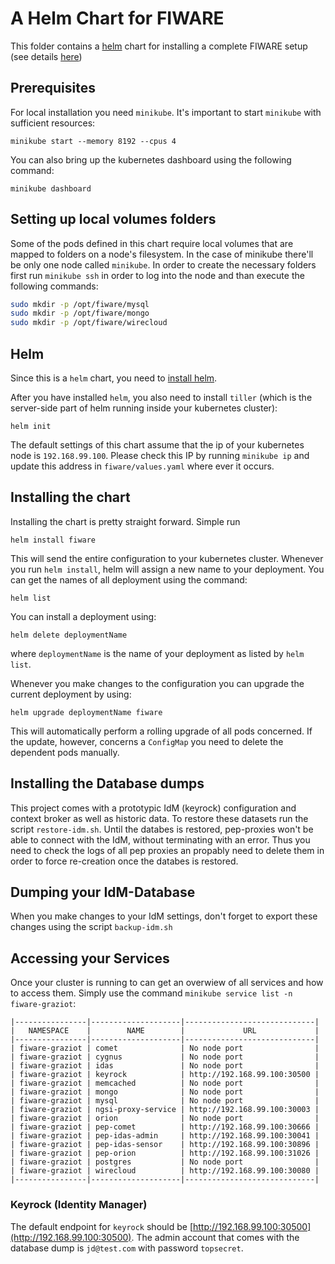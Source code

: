 # A Helm Chart for FIWARE

This folder contains a [helm](https://helm.sh/) chart for installing a complete FIWARE setup (see details [here](CHART.md))

## Prerequisites

For local installation you need `minikube`. It's important to start `minikube` with sufficient resources:

`minikube start --memory 8192 --cpus 4`

You can also bring up the kubernetes dashboard using the following command:

`minikube dashboard`

## Setting up local volumes folders

Some of the pods defined in this chart require local volumes that are mapped to folders on a node's filesystem. In the case of minikube there'll be only one node called `minikube`. In order to create the necessary folders first run `minikube ssh` in order to log into the node and than execute the following commands:

```bash
sudo mkdir -p /opt/fiware/mysql
sudo mkdir -p /opt/fiware/mongo
sudo mkdir -p /opt/fiware/wirecloud
```

## Helm

Since this is a `helm` chart, you need to [install helm](https://docs.helm.sh/using_helm/#installing-helm).

After you have installed `helm`, you also need to install `tiller` (which is the server-side part of helm running inside your kubernetes cluster):

`helm init`

The default settings of this chart assume that the ip of your kubernetes node is `192.168.99.100`. Please check this IP by running `minikube ip` and update this address in `fiware/values.yaml` where ever it occurs.

## Installing the chart

Installing the chart is pretty straight forward. Simple run

`helm install fiware`

This will send the entire configuration to your kubernetes cluster. Whenever you run `helm install`, helm will assign a new name to your deployment. You can get the names of all deployment using the command:

`helm list`

You can install a deployment using:

`helm delete deploymentName`

where `deploymentName` is the name of your deployment as listed by `helm list`.

Whenever you make changes to the configuration you can upgrade the current deployment by using:

`helm upgrade deploymentName fiware`

This will automatically perform a rolling upgrade of all pods concerned. If the update, however, concerns a `ConfigMap` you need to delete the dependent pods manually.

## Installing the Database dumps

This project comes with a prototypic IdM (keyrock) configuration and context broker as well as historic data. To restore these datasets run the script `restore-idm.sh`. Until the databes is restored, pep-proxies won't be able to connect with the IdM, without terminating with an error. Thus you need to check the logs of all pep proxies an propably need to delete them in order to force re-creation once the databes is restored.

## Dumping your IdM-Database

When you make changes to your IdM settings, don't forget to export these changes using the script `backup-idm.sh`

## Accessing your Services

Once your cluster is running to can get an overwiew of all services and how to access them. Simply use the command `minikube service list -n fiware-graziot`:

```
|----------------|--------------------|-----------------------------|
|   NAMESPACE    |        NAME        |             URL             |
|----------------|--------------------|-----------------------------|
| fiware-graziot | comet              | No node port                |
| fiware-graziot | cygnus             | No node port                |
| fiware-graziot | idas               | No node port                |
| fiware-graziot | keyrock            | http://192.168.99.100:30500 |
| fiware-graziot | memcached          | No node port                |
| fiware-graziot | mongo              | No node port                |
| fiware-graziot | mysql              | No node port                |
| fiware-graziot | ngsi-proxy-service | http://192.168.99.100:30003 |
| fiware-graziot | orion              | No node port                |
| fiware-graziot | pep-comet          | http://192.168.99.100:30666 |
| fiware-graziot | pep-idas-admin     | http://192.168.99.100:30041 |
| fiware-graziot | pep-idas-sensor    | http://192.168.99.100:30896 |
| fiware-graziot | pep-orion          | http://192.168.99.100:31026 |
| fiware-graziot | postgres           | No node port                |
| fiware-graziot | wirecloud          | http://192.168.99.100:30080 |
|----------------|--------------------|-----------------------------|
```

### Keyrock (Identity Manager)

The default endpoint for `keyrock` should be [http://192.168.99.100:30500](http://192.168.99.100:30500). The admin account that comes with the database dump is `jd@test.com` with password  `topsecret`.
